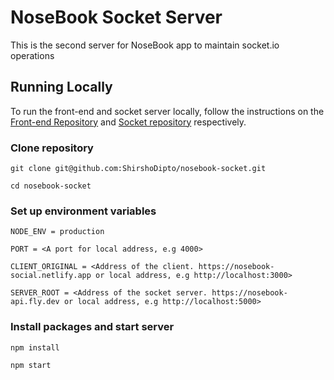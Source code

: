 # NoseBook Socket Server

This is the second server for NoseBook app to maintain socket.io operations

## Running Locally

To run the front-end and socket server locally, follow the instructions on the [Front-end Repository](https://github.com/ShirshoDipto/social-media-client) and [Socket repository](https://github.com/ShirshoDipto/nosebook-socket) respectively.

### Clone repository

```
git clone git@github.com:ShirshoDipto/nosebook-socket.git
```

```
cd nosebook-socket
```

### Set up environment variables

```
NODE_ENV = production

PORT = <A port for local address, e.g 4000>

CLIENT_ORIGINAL = <Address of the client. https://nosebook-social.netlify.app or local address, e.g http://localhost:3000>

SERVER_ROOT = <Address of the socket server. https://nosebook-api.fly.dev or local address, e.g http://localhost:5000>
```

### Install packages and start server

```
npm install
```

```
npm start
```
